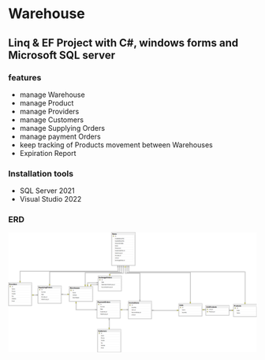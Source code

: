 # Warehouse

## Linq & EF Project with C#, windows forms and Microsoft SQL server

### features
- manage Warehouse
- manage Product
- manage Providers
- manage Customers
- manage Supplying Orders
- manage payment Orders
- keep tracking of Products movement between Warehouses
- Expiration Report

### Installation tools
- SQL Server 2021
- Visual Studio 2022

### ERD

![EntityDesignerDiagram](./EntityDesignerDiagram.png)
